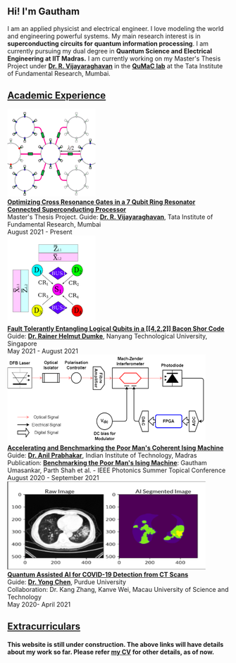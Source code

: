 ## Hi! I'm Gautham
I am an applied physicist and electrical engineer. I love modeling the world and engineering powerful systems. My main research interest is in **superconducting circuits for quantum information processing**. I am currently pursuing my dual degree in **Quantum Science and Electrical Engineering at IIT Madras.** I am currently working on my Master's Thesis Project under [**Dr. R. Vijayaraghavan**](https://www.tifr.res.in/~quantro/vijay/index.htm) in the [**QuMaC lab**](https://www.tifr.res.in/~quantro/) at the Tata Institute of Fundamental Research, Mumbai. 

## [Academic Experience](https://gautham-umasankar.github.io/academic_experience.html)


<div class="row">
  <div class="column">
    <img src="/pictures/ring.png" alt="Qubits connected with a ring" width = "200" height = "200">
  </div>
  <div class = "column2">
    <a style="font-weight:bold" href="https://gautham-umasankar.github.io/academic_experience.html#CRGate">Optimizing Cross Resonance Gates in a 7 Qubit Ring Resonator Connected Superconducting Processor</a> <br>
    Master's Thesis Project. Guide: <a style="font-weight:bold" href="https://www.tifr.res.in/~quantro/vijay/index.htm">Dr. R. Vijayaraghavan</a>, Tata Institute of Fundamental Research, Mumbai <br>
    August 2021 - Present
  </div>
</div>

<div class="row">
  <div class="column">
    <img src="/pictures/entangling_logical_qubits.png" alt="Entangling Logical Qubits" width = "200" height = "200">
  </div>
  <div class = "column2">
    <a style="font-weight:bold" href="https://gautham-umasankar.github.io/academic_experience.html#Entangling">Fault Tolerantly Entangling Logical Qubits in a [[4,2,2]] Bacon Shor Code</a> <br>
    Guide: <a style="font-weight:bold" href="http://www1.spms.ntu.edu.sg/~rdumke/index.html">Dr. Rainer Helmut Dumke</a>, Nanyang Technological University, Singapore<br>
    May 2021 - August 2021
  </div>
</div>

<div class="row">
  <div class="column">
    <img src="/pictures/poor_man_schematic.png" alt="The Poor Man's Ising Machine" width = "450" height = "200">
  </div>
</div>

<div class = "row">
    <a style="font-weight:bold" href="https://gautham-umasankar.github.io/academic_experience.html#PoormanIsing">Accelerating and Benchmarking the Poor Man's Coherent Ising Machine</a><br> 
    Guide: <a style="font-weight:bold" href="https://sites.google.com/ee.iitm.ac.in/anilprabhakar/home">Dr. Anil Prabhakar</a>, Indian Institute of Technology, Madras<br>
    Publication: <a style = "font-weight:bold" href = "https://ieeexplore.ieee.org/document/9505840"> Benchmarking the Poor Man's Ising Machine</a>: Gautham Umasankar, Parth Shah et al.  - IEEE Photonics Summer Topical Conference
    August 2020 - September 2021
  
</div>

<div class="row">
  <div class="column">
    <img src="/pictures/Segmented_Lungs.png" alt="Segmented CT Scans" width = "450" height = "200">
  </div>
</div>

<div class = "row">
    <a style="font-weight:bold" href="https://gautham-umasankar.github.io/academic_experience.html#QAICovid">Quantum Assisted AI for COVID-19 Detection from CT Scans</a><br>
    Guide: <a style="font-weight:bold" href="https://www.physics.purdue.edu/people/faculty/yongchen.php">Dr. Yong Chen</a>,  Purdue University<br>
    Collaboration: Dr. Kang Zhang, Kanve Wei, Macau University of Science and Technology<br>
    May 2020- April 2021
  
</div>


## [Extracurriculars](https://gautham-umasankar.github.io/extracurriculars.html)

#### This website is still under construction. The above links will have details about my work so far. Please refer [my CV](www.google.com) for other details, as of now. 
